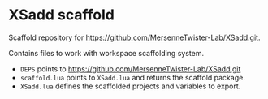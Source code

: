 # XSadd scaffold

Scaffold repository for https://github.com/MersenneTwister-Lab/XSadd.git.

Contains files to work with workspace scaffolding system.

- `DEPS` points to https://github.com/MersenneTwister-Lab/XSadd.git
- `scaffold.lua` points to `XSadd.lua` and returns the scaffold package.
- `XSadd.lua` defines the scaffolded projects and variables to export.
